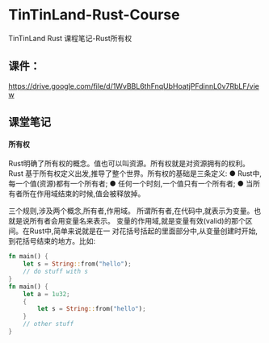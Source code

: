 # TinTinLand-Rust-Course
TinTinLand Rust 课程笔记-Rust所有权

## 课件：
https://drive.google.com/file/d/1WvBBL6thFnqUbHoatjPFdinnL0v7RbLF/view

## 课堂笔记
#### 所有权
Rust明确了所有权的概念。值也可以叫资源。所有权就是对资源拥有的权利。Rust
基于所有权定义出发,推导了整个世界。所有权的基础是三条定义:
● Rust中,每一个值(资源)都有一个所有者;
● 任何一个时刻,一个值只有一个所有者;
● 当所有者所在作用域结束的时候,值会被释放掉。

三个规则,涉及两个概念,所有者,作用域。
所谓所有者,在代码中,就表示为变量。也就是说所有者会用变量名来表示。
变量的作用域,就是变量有效(valid)的那个区间。在Rust中,简单来说就是在一
对花括号括起的里面部分中,从变量创建时开始,到花括号结束的地方。比如:
```rust
fn main() {
    let s = String::from("hello");
    // do stuff with s
}
fn main() {
    let a = 1u32;
    {
        let s = String::from("hello");
    }
    // other stuff
}
```

